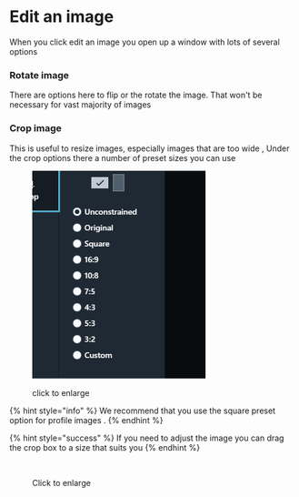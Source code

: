 # Edit an image

When you click edit an image you open up a window with lots of several options&#x20;

### &#x20;Rotate image&#x20;

There are options here to flip or the rotate the image. That won't be necessary for vast majority of images&#x20;

### Crop image&#x20;

This is useful to resize images, especially images that are too wide , Under the crop options there a number of preset sizes you can use&#x20;

<figure><img src="../.gitbook/assets/image-oprions (1).png" alt=""><figcaption><p>click to enlarge </p></figcaption></figure>



{% hint style="info" %}
&#x20; We recommend that you use the square preset option for profile images .
{% endhint %}

{% hint style="success" %}
&#x20; If you need to adjust the image you can drag the crop box to a size that suits you&#x20;
{% endhint %}



<figure><img src="../.gitbook/assets/staff-image-edit.gif" alt=""><figcaption><p>Click to enlarge</p></figcaption></figure>

